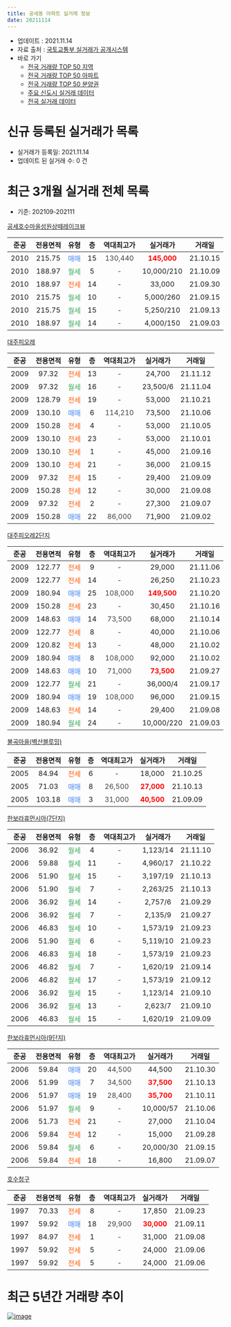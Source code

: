 ```yaml
---
title: 공세동 아파트 실거래 정보
date: 20211114
---
```


* 업데이트 : 2021.11.14
* 자료 출처 : [국토교통부 실거래가 공개시스템](http://rt.molit.go.kr)
* 바로 가기
    * [전국 거래량 TOP 50 지역](https://apt-info.github.io/apt-trade-info/tr)
    * [전국 거래량 TOP 50 아파트](https://apt-info.github.io/apt-trade-info/ta)
    * [전국 거래량 TOP 50 분양권](https://apt-info.github.io/apt-trade-info/tb)
    * [주요 신도시 실거래 데이터](https://apt-info.github.io/apt-trade-info/newtown)
    * [전국 실거래 데이터](https://apt-info.github.io/apt-trade-info/all)



<script async src="https://pagead2.googlesyndication.com/pagead/js/adsbygoogle.js"></script>
<!-- 기본광고 -->
<ins class="adsbygoogle"
     style="display:block"
     data-ad-client="ca-pub-1142216861245946"
     data-ad-slot="4805727019"
     data-ad-format="auto"
     data-full-width-responsive="true"></ins>
<script>
     (adsbygoogle = window.adsbygoogle || []).push({});
</script>


# 신규 등록된 실거래가 목록

* 실거래가 등록일: 2021.11.14
* 업데이트 된 실거래 수: 0 건




<script async src="https://pagead2.googlesyndication.com/pagead/js/adsbygoogle.js"></script>
<!-- 기본광고 -->
<ins class="adsbygoogle"
     style="display:block"
     data-ad-client="ca-pub-1142216861245946"
     data-ad-slot="4805727019"
     data-ad-format="auto"
     data-full-width-responsive="true"></ins>
<script>
     (adsbygoogle = window.adsbygoogle || []).push({});
</script>


# 최근 3개월 실거래 전체 목록
* 기준: 202109-202111


[공세호수마을성원상떼레이크뷰](https://search.naver.com/search.naver?query=%EA%B3%B5%EC%84%B8%ED%98%B8%EC%88%98%EB%A7%88%EC%9D%84%EC%84%B1%EC%9B%90%EC%83%81%EB%96%BC%EB%A0%88%EC%9D%B4%ED%81%AC%EB%B7%B0)

|준공|전용면적|유형|층|역대최고가|실거래가|거래일|
|:---:|:---:|:---:|:---:|:---:|:---:|:---:|
|2010|215.75|<span style="color:#4285F3">매매</span>|15|<span style="color:#444444">130,440</span>|<b><span style="color:#FF0000">145,000</span></b>|21.10.15|
|2010|188.97|<span style="color:#34A853">월세</span>|5|<span style="color:#444444">-</span>|10,000/210|21.10.09|
|2010|188.97|<span style="color:#FF5A00">전세</span>|14|<span style="color:#444444">-</span>|33,000|21.09.30|
|2010|215.75|<span style="color:#34A853">월세</span>|10|<span style="color:#444444">-</span>|5,000/260|21.09.15|
|2010|215.75|<span style="color:#34A853">월세</span>|15|<span style="color:#444444">-</span>|5,250/210|21.09.13|
|2010|188.97|<span style="color:#34A853">월세</span>|14|<span style="color:#444444">-</span>|4,000/150|21.09.03|

[대주피오레](https://search.naver.com/search.naver?query=%EB%8C%80%EC%A3%BC%ED%94%BC%EC%98%A4%EB%A0%88)

|준공|전용면적|유형|층|역대최고가|실거래가|거래일|
|:---:|:---:|:---:|:---:|:---:|:---:|:---:|
|2009|97.32|<span style="color:#FF5A00">전세</span>|13|<span style="color:#444444">-</span>|24,700|21.11.12|
|2009|97.32|<span style="color:#34A853">월세</span>|16|<span style="color:#444444">-</span>|23,500/6|21.11.04|
|2009|128.79|<span style="color:#FF5A00">전세</span>|19|<span style="color:#444444">-</span>|53,000|21.10.21|
|2009|130.10|<span style="color:#4285F3">매매</span>|6|<span style="color:#444444">114,210</span>|73,500|21.10.06|
|2009|150.28|<span style="color:#FF5A00">전세</span>|4|<span style="color:#444444">-</span>|53,000|21.10.05|
|2009|130.10|<span style="color:#FF5A00">전세</span>|23|<span style="color:#444444">-</span>|53,000|21.10.01|
|2009|130.10|<span style="color:#FF5A00">전세</span>|1|<span style="color:#444444">-</span>|45,000|21.09.16|
|2009|130.10|<span style="color:#FF5A00">전세</span>|21|<span style="color:#444444">-</span>|36,000|21.09.15|
|2009|97.32|<span style="color:#FF5A00">전세</span>|15|<span style="color:#444444">-</span>|29,400|21.09.09|
|2009|150.28|<span style="color:#FF5A00">전세</span>|12|<span style="color:#444444">-</span>|30,000|21.09.08|
|2009|97.32|<span style="color:#FF5A00">전세</span>|2|<span style="color:#444444">-</span>|27,300|21.09.07|
|2009|150.28|<span style="color:#4285F3">매매</span>|22|<span style="color:#444444">86,000</span>|71,900|21.09.02|

[대주피오레2단지](https://search.naver.com/search.naver?query=%EB%8C%80%EC%A3%BC%ED%94%BC%EC%98%A4%EB%A0%882%EB%8B%A8%EC%A7%80)

|준공|전용면적|유형|층|역대최고가|실거래가|거래일|
|:---:|:---:|:---:|:---:|:---:|:---:|:---:|
|2009|122.77|<span style="color:#FF5A00">전세</span>|9|<span style="color:#444444">-</span>|29,000|21.11.06|
|2009|122.77|<span style="color:#FF5A00">전세</span>|14|<span style="color:#444444">-</span>|26,250|21.10.23|
|2009|180.94|<span style="color:#4285F3">매매</span>|25|<span style="color:#444444">108,000</span>|<b><span style="color:#FF0000">149,500</span></b>|21.10.20|
|2009|150.28|<span style="color:#FF5A00">전세</span>|23|<span style="color:#444444">-</span>|30,450|21.10.16|
|2009|148.63|<span style="color:#4285F3">매매</span>|14|<span style="color:#444444">73,500</span>|68,000|21.10.14|
|2009|122.77|<span style="color:#FF5A00">전세</span>|8|<span style="color:#444444">-</span>|40,000|21.10.06|
|2009|120.82|<span style="color:#FF5A00">전세</span>|13|<span style="color:#444444">-</span>|48,000|21.10.02|
|2009|180.94|<span style="color:#4285F3">매매</span>|8|<span style="color:#444444">108,000</span>|92,000|21.10.02|
|2009|148.63|<span style="color:#4285F3">매매</span>|10|<span style="color:#444444">71,000</span>|<b><span style="color:#FF0000">73,500</span></b>|21.09.27|
|2009|122.77|<span style="color:#34A853">월세</span>|21|<span style="color:#444444">-</span>|36,000/4|21.09.17|
|2009|180.94|<span style="color:#4285F3">매매</span>|19|<span style="color:#444444">108,000</span>|96,000|21.09.15|
|2009|148.63|<span style="color:#FF5A00">전세</span>|14|<span style="color:#444444">-</span>|29,400|21.09.08|
|2009|180.94|<span style="color:#34A853">월세</span>|24|<span style="color:#444444">-</span>|10,000/220|21.09.03|

[불곡마을(벽산블루밍)](https://search.naver.com/search.naver?query=%EB%B6%88%EA%B3%A1%EB%A7%88%EC%9D%84%28%EB%B2%BD%EC%82%B0%EB%B8%94%EB%A3%A8%EB%B0%8D%29)

|준공|전용면적|유형|층|역대최고가|실거래가|거래일|
|:---:|:---:|:---:|:---:|:---:|:---:|:---:|
|2005|84.94|<span style="color:#FF5A00">전세</span>|6|<span style="color:#444444">-</span>|18,000|21.10.25|
|2005|71.03|<span style="color:#4285F3">매매</span>|8|<span style="color:#444444">26,500</span>|<b><span style="color:#FF0000">27,000</span></b>|21.10.13|
|2005|103.18|<span style="color:#4285F3">매매</span>|3|<span style="color:#444444">31,000</span>|<b><span style="color:#FF0000">40,500</span></b>|21.09.09|

[한보라휴먼시아(7단지)](https://search.naver.com/search.naver?query=%ED%95%9C%EB%B3%B4%EB%9D%BC%ED%9C%B4%EB%A8%BC%EC%8B%9C%EC%95%84%287%EB%8B%A8%EC%A7%80%29)

|준공|전용면적|유형|층|역대최고가|실거래가|거래일|
|:---:|:---:|:---:|:---:|:---:|:---:|:---:|
|2006|36.92|<span style="color:#34A853">월세</span>|4|<span style="color:#444444">-</span>|1,123/14|21.11.10|
|2006|59.88|<span style="color:#34A853">월세</span>|11|<span style="color:#444444">-</span>|4,960/17|21.10.22|
|2006|51.90|<span style="color:#34A853">월세</span>|15|<span style="color:#444444">-</span>|3,197/19|21.10.13|
|2006|51.90|<span style="color:#34A853">월세</span>|7|<span style="color:#444444">-</span>|2,263/25|21.10.13|
|2006|36.92|<span style="color:#34A853">월세</span>|14|<span style="color:#444444">-</span>|2,757/6|21.09.29|
|2006|36.92|<span style="color:#34A853">월세</span>|7|<span style="color:#444444">-</span>|2,135/9|21.09.27|
|2006|46.83|<span style="color:#34A853">월세</span>|10|<span style="color:#444444">-</span>|1,573/19|21.09.23|
|2006|51.90|<span style="color:#34A853">월세</span>|6|<span style="color:#444444">-</span>|5,119/10|21.09.23|
|2006|46.83|<span style="color:#34A853">월세</span>|18|<span style="color:#444444">-</span>|1,573/19|21.09.23|
|2006|46.82|<span style="color:#34A853">월세</span>|7|<span style="color:#444444">-</span>|1,620/19|21.09.14|
|2006|46.82|<span style="color:#34A853">월세</span>|17|<span style="color:#444444">-</span>|1,573/19|21.09.12|
|2006|36.92|<span style="color:#34A853">월세</span>|15|<span style="color:#444444">-</span>|1,123/14|21.09.10|
|2006|36.92|<span style="color:#34A853">월세</span>|13|<span style="color:#444444">-</span>|2,623/7|21.09.10|
|2006|46.83|<span style="color:#34A853">월세</span>|15|<span style="color:#444444">-</span>|1,620/19|21.09.09|


<script async src="https://pagead2.googlesyndication.com/pagead/js/adsbygoogle.js"></script>
<!-- 기본광고 -->
<ins class="adsbygoogle"
     style="display:block"
     data-ad-client="ca-pub-1142216861245946"
     data-ad-slot="4805727019"
     data-ad-format="auto"
     data-full-width-responsive="true"></ins>
<script>
     (adsbygoogle = window.adsbygoogle || []).push({});
</script>


[한보라휴먼시아(9단지)](https://search.naver.com/search.naver?query=%ED%95%9C%EB%B3%B4%EB%9D%BC%ED%9C%B4%EB%A8%BC%EC%8B%9C%EC%95%84%289%EB%8B%A8%EC%A7%80%29)

|준공|전용면적|유형|층|역대최고가|실거래가|거래일|
|:---:|:---:|:---:|:---:|:---:|:---:|:---:|
|2006|59.84|<span style="color:#4285F3">매매</span>|20|<span style="color:#444444">44,500</span>|44,500|21.10.30|
|2006|51.99|<span style="color:#4285F3">매매</span>|7|<span style="color:#444444">34,500</span>|<b><span style="color:#FF0000">37,500</span></b>|21.10.13|
|2006|51.97|<span style="color:#4285F3">매매</span>|19|<span style="color:#444444">28,400</span>|<b><span style="color:#FF0000">35,700</span></b>|21.10.11|
|2006|51.97|<span style="color:#34A853">월세</span>|9|<span style="color:#444444">-</span>|10,000/57|21.10.06|
|2006|51.73|<span style="color:#FF5A00">전세</span>|21|<span style="color:#444444">-</span>|27,000|21.10.04|
|2006|59.84|<span style="color:#FF5A00">전세</span>|12|<span style="color:#444444">-</span>|15,000|21.09.28|
|2006|59.84|<span style="color:#34A853">월세</span>|6|<span style="color:#444444">-</span>|20,000/30|21.09.15|
|2006|59.84|<span style="color:#FF5A00">전세</span>|18|<span style="color:#444444">-</span>|16,800|21.09.07|

[호수청구](https://search.naver.com/search.naver?query=%ED%98%B8%EC%88%98%EC%B2%AD%EA%B5%AC)

|준공|전용면적|유형|층|역대최고가|실거래가|거래일|
|:---:|:---:|:---:|:---:|:---:|:---:|:---:|
|1997|70.33|<span style="color:#FF5A00">전세</span>|8|<span style="color:#444444">-</span>|17,850|21.09.23|
|1997|59.92|<span style="color:#4285F3">매매</span>|18|<span style="color:#444444">29,900</span>|<b><span style="color:#FF0000">30,000</span></b>|21.09.11|
|1997|84.97|<span style="color:#FF5A00">전세</span>|1|<span style="color:#444444">-</span>|31,000|21.09.08|
|1997|59.92|<span style="color:#FF5A00">전세</span>|5|<span style="color:#444444">-</span>|24,000|21.09.06|
|1997|59.92|<span style="color:#FF5A00">전세</span>|5|<span style="color:#444444">-</span>|24,000|21.09.06|



<script async src="https://pagead2.googlesyndication.com/pagead/js/adsbygoogle.js"></script>
<!-- 기본광고 -->
<ins class="adsbygoogle"
     style="display:block"
     data-ad-client="ca-pub-1142216861245946"
     data-ad-slot="4805727019"
     data-ad-format="auto"
     data-full-width-responsive="true"></ins>
<script>
     (adsbygoogle = window.adsbygoogle || []).push({});
</script>


# 최근 5년간 거래량 추이


<div style="width:100%;">
    <canvas id="deal_progress" height="200"></canvas>
</div>

<script>
new Chart(document.getElementById("deal_progress"), {
    type: 'line',
    data: {
        labels: ['16.01','16.02','16.03','16.04','16.05','16.06','16.07','16.08','16.09','16.10','16.11','16.12','17.01','17.02','17.03','17.04','17.05','17.06','17.07','17.08','17.09','17.10','17.11','17.12','18.01','18.02','18.03','18.04','18.05','18.06','18.07','18.08','18.09','18.10','18.11','18.12','19.01','19.02','19.03','19.04','19.05','19.06','19.07','19.08','19.09','19.10','19.11','19.12','20.01','20.02','20.03','20.04','20.05','20.06','20.07','20.08','20.09','20.10','20.11','20.12','21.01','21.02','21.03','21.04','21.05','21.06','21.07','21.08','21.09','21.10','21.11'],
        datasets: [{
            label: '매매/분양권',
            data: [12,16,17,19,26,36,27,23,23,27,16,18,8,10,24,16,22,15,23,15,13,10,11,8,16,16,20,14,22,20,16,20,26,16,19,16,22,10,13,19,11,16,19,15,21,30,35,30,32,79,27,42,40,68,75,36,22,17,36,40,26,23,18,22,29,19,22,19,5,9,0],
            borderColor: "rgba(66, 133, 243, 1)",
            backgroundColor: "rgba(66, 133, 243, 0.05)",
            borderWidth: 1,
            pointRadius: 0,
            fill: false,
            lineTension: 0
        },{
            label: '전/월세',
            data: [19,31,27,39,20,23,31,27,26,32,23,13,24,27,14,15,21,26,21,30,21,20,16,10,18,19,24,28,23,22,31,25,24,18,21,13,34,23,30,23,22,22,20,31,23,22,27,24,19,32,46,25,28,33,43,16,22,20,17,21,37,17,24,23,24,21,23,29,29,14,4],
            borderColor: "rgba(255, 90, 0, 1)",
            backgroundColor: "rgba(255, 90, 0, 0.05)",
            borderWidth: 1,
            pointRadius: 0,
            fill: false,
            lineTension: 0
        },{
            label: '합계',
            data: [31,47,44,58,46,59,58,50,49,59,39,31,32,37,38,31,43,41,44,45,34,30,27,18,34,35,44,42,45,42,47,45,50,34,40,29,56,33,43,42,33,38,39,46,44,52,62,54,51,111,73,67,68,101,118,52,44,37,53,61,63,40,42,45,53,40,45,48,34,23,4],
            borderColor: "rgba(0, 0, 0, 1)",
            backgroundColor: "rgba(0, 0, 0, 0.03)",
            borderWidth: 0.1,
            pointRadius: 0,
            fill: true,
            lineTension: 0
        }
        ]
    },
    options: {
        responsive: true,
        title: {
            display: false
        },
        tooltips: {
            mode: 'index',
            intersect: false
        },
        hover: {
            mode: 'nearest',
            intersect: true
        },
        scales: {
            xAxes: [{
                display: true,
                scaleLabel: {
                    display: true,
                    labelString: '년/월'
                }
            }],
            yAxes: [{
                display: true,
                ticks: {
                    suggestedMin: 0,
                },
                scaleLabel: {
                    display: true,
                    labelString: '실거래 수'
                }
            }]
        }
    }
});

</script>


[![image](https://apt-info.github.io/images/2020-01-03-apt-trade-info/1024x500.png)](https://play.google.com/store/apps/details?id=com.aptinfo.apttradeinfo)

